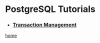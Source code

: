 # PostgreSQL Tutorials

- ### [Transaction Management](https://hakobtp.github.io/postgresql-transaction-management/)

[home](./../README.md)